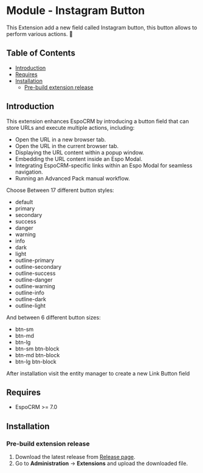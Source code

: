 # Module - Instagram Button
This Extension add a new field called Instagram button, this button allows to perform various actions.
🚀

## Table of Contents

* [Introduction](#introduction)
* [Requires](#requires)
* [Installation](#installation)
    * [Pre-build extension release](#pre-build-extension-release)

## Introduction

This extension enhances EspoCRM by introducing a button field that can store URLs and execute multiple actions, including:

- Open the URL in a new browser tab.
- Open the URL in the current browser tab.
- Displaying the URL content within a popup window.
- Embedding the URL content inside an Espo Modal.
- Integrating EspoCRM-specific links within an Espo Modal for seamless navigation.
- Running an Advanced Pack manual workflow.


Choose Between 17 different button styles:
- default
- primary
- secondary
- success
- danger
- warning
- info
- dark
- light
- outline-primary
- outline-secondary
- outline-success
- outline-danger
- outline-warning
- outline-info
- outline-dark
- outline-light


And between 6 different button sizes:
- btn-sm
- btn-md
- btn-lg
- btn-sm btn-block
- btn-md btn-block
- btn-lg btn-block

After installation visit the entity manager to create a new Link Button field



## Requires

- EspoCRM >= 7.0


## Installation

### Pre-build extension release

1. Download the latest release from [Release page](https://github.com/felipemaciel/instagram-button/releases/latest).
2. Go to **Administration** -> **Extensions** and upload the downloaded file.
